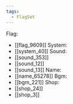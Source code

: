 ```yaml
---
tags:
  - FlagSet
---
```

Flag:
- [[flag_9609]]
System:
- [[system_40]]
Sound:
- [[sound_353]]
- [[sound_12]]
- [[sound_13]]
Name:
- [[name_65278]]
Bgm:
- [[bgm_221]]
Shop:
- [[shop_24]]
- [[shop_3]]
